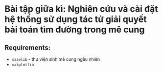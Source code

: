# Bài tập giữa kì: Nghiên cứu và cài đặt hệ thống sử dụng tác tử giải quyết bài toán tìm đường trong mê cung
## Requirements:
* `mazelib` - thư viện sinh mê cung ngẫu nhiên
* `matplotlib`
